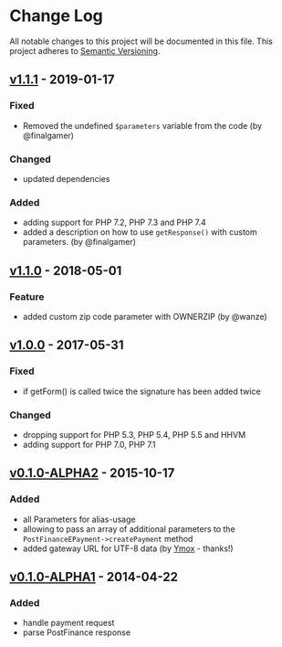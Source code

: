 # Change Log
All notable changes to this project will be documented in this file.
This project adheres to [Semantic Versioning](http://semver.org/).

## [v1.1.1] - 2019-01-17
### Fixed
- Removed the undefined `$parameters` variable from the code (by @finalgamer)

### Changed
- updated dependencies

### Added
- adding support for PHP 7.2, PHP 7.3 and PHP 7.4
- added a description on how to use `getResponse()` with custom parameters. (by @finalgamer)

## [v1.1.0] - 2018-05-01
### Feature
- added custom zip code parameter with OWNERZIP (by @wanze)

## [v1.0.0] - 2017-05-31
### Fixed
- if getForm() is called twice the signature has been added twice

### Changed
- dropping support for PHP 5.3, PHP 5.4, PHP 5.5 and HHVM
- adding support for PHP 7.0, PHP 7.1

## [v0.1.0-ALPHA2] - 2015-10-17
### Added
- all Parameters for alias-usage
- allowing to pass an array of additional parameters to the `PostFinanceEPayment->createPayment` method
- added gateway URL for UTF-8 data (by [Ymox](https://github.com/Ymox) - thanks!)

## [v0.1.0-ALPHA1] - 2014-04-22
### Added
- handle payment request
- parse PostFinance response

[unreleased]: https://github.com/whatwedo/PostFinanceEPayment/compare/master...develop
[v1.1.1]: https://github.com/whatwedo/PostFinanceEPayment/compare/v1.1.0...v1.1.1
[v1.1.0]: https://github.com/whatwedo/PostFinanceEPayment/compare/v1.0.0...v1.1.0
[v1.0.0]: https://github.com/whatwedo/PostFinanceEPayment/compare/v0.1.0-ALPHA2...v1.0.0
[v0.1.0-ALPHA2]: https://github.com/whatwedo/PostFinanceEPayment/compare/v0.1.0-ALPHA1...v0.1.0-ALPHA2
[v0.1.0-ALPHA1]: https://github.com/whatwedo/PostFinanceEPayment/tree/v0.1.0-ALPHA1
